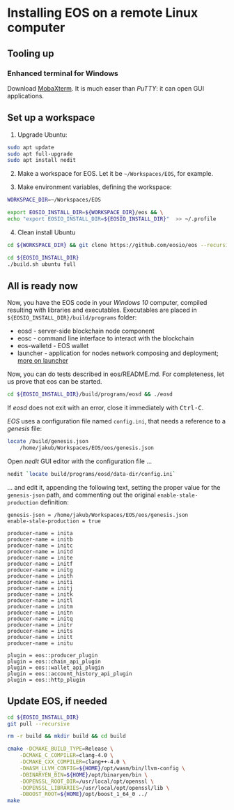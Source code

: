 # Installing EOS on a remote Linux computer

## Tooling up

### Enhanced terminal for Windows

Download [MobaXterm](#http://mobaxterm.mobatek.net/download.html). It is much easer than *PuTTY*: it can open GUI applications.

## Set up a workspace

1. Upgrade Ubuntu:
```bash
sudo apt update
sudo apt full-upgrade
sudo apt install nedit
```
2. Make a workspace for EOS. Let it be `~/Workspaces/EOS`, for example.

3. Make environment variables, defining the workspace:
```bash
WORKSPACE_DIR=~/Workspaces/EOS

export EOSIO_INSTALL_DIR=${WORKSPACE_DIR}/eos && \
echo "export EOSIO_INSTALL_DIR=${EOSIO_INSTALL_DIR}"  >> ~/.profile
```
4. Clean install Ubuntu

```bash
cd ${WORKSPACE_DIR} && git clone https://github.com/eosio/eos --recursive

cd ${EOSIO_INSTALL_DIR}
./build.sh ubuntu full
```

## All is ready now

Now, you have the EOS code in your *Windows 10* computer, compiled resulting with  libraries and executables. Executables are placed in `${EOSIO_INSTALL_DIR}/build/programs` folder:
* eosd - server-side blockchain node component
* eosc - command line interface to interact with the blockchain
* eos-walletd - EOS wallet
* launcher - application for nodes network composing and deployment; [more on launcher](https://github.com/EOSIO/eos/blob/master/testnet.md)

Now, you can do tests described in eos/README.md. For completeness, let us prove that eos can be started.

```bash 
cd ${EOSIO_INSTALL_DIR}/build/programs/eosd && ./eosd
```
If *eosd* does not exit with an error, close it immediately with <kbd>Ctrl-C</kbd>.

*EOS* uses a configuration file named `config.ini`, that needs a reference to a *genesis* file:

```bash
locate /build/genesis.json
    /home/jakub/Workspaces/EOS/eos/genesis.json
```

Open *nedit* GUI editor with the configuration file ...

```bash
nedit `locate build/programs/eosd/data-dir/config.ini`
```

... and edit it, appending the following text, setting the proper value for the `genesis-json` path, and commenting out the original `enable-stale-production` definition:

```
genesis-json = /home/jakub/Workspaces/EOS/eos/genesis.json
enable-stale-production = true

producer-name = inita
producer-name = initb
producer-name = initc
producer-name = initd
producer-name = inite
producer-name = initf
producer-name = initg
producer-name = inith
producer-name = initi
producer-name = initj
producer-name = initk
producer-name = initl
producer-name = initm
producer-name = initn
producer-name = initq
producer-name = initr
producer-name = inits
producer-name = initt
producer-name = initu

plugin = eos::producer_plugin
plugin = eos::chain_api_plugin
plugin = eos::wallet_api_plugin
plugin = eos::account_history_api_plugin
plugin = eos::http_plugin
```

## Update EOS, if needed

```bash
cd ${EOSIO_INSTALL_DIR}
git pull --recursive

rm -r build && mkdir build && cd build

cmake -DCMAKE_BUILD_TYPE=Release \
    -DCMAKE_C_COMPILER=clang-4.0 \
    -DCMAKE_CXX_COMPILER=clang++-4.0 \
    -DWASM_LLVM_CONFIG=${HOME}/opt/wasm/bin/llvm-config \
    -DBINARYEN_BIN=${HOME}/opt/binaryen/bin \
    -DOPENSSL_ROOT_DIR=/usr/local/opt/openssl \
    -DOPENSSL_LIBRARIES=/usr/local/opt/openssl/lib \
    -DBOOST_ROOT=${HOME}/opt/boost_1_64_0 ../ 
make
```